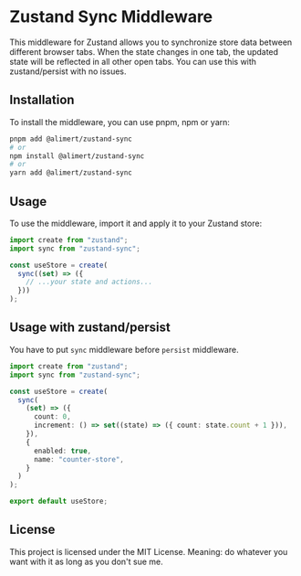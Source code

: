 # Zustand Sync Middleware

This middleware for Zustand allows you to synchronize store data between different browser tabs. When the state changes in one tab, the updated state will be reflected in all other open tabs. You can use this with zustand/persist with no issues.

## Installation

To install the middleware, you can use pnpm, npm or yarn:

```sh
pnpm add @alimert/zustand-sync
# or
npm install @alimert/zustand-sync
# or
yarn add @alimert/zustand-sync
```

## Usage

To use the middleware, import it and apply it to your Zustand store:

```typescript
import create from "zustand";
import sync from "zustand-sync";

const useStore = create(
  sync((set) => ({
    // ...your state and actions...
  }))
);
```

## Usage with zustand/persist

You have to put `sync` middleware before `persist` middleware.

```typescript
import create from "zustand";
import sync from "zustand-sync";

const useStore = create(
  sync(
    (set) => ({
      count: 0,
      increment: () => set((state) => ({ count: state.count + 1 })),
    }),
    {
      enabled: true,
      name: "counter-store",
    }
  )
);

export default useStore;
```

## License

This project is licensed under the MIT License. Meaning: do whatever you want with it as long as you don't sue me.

